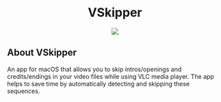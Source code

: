<!--suppress ALL -->
<h1 align="center">VSkipper</h1>
<p align="center">
<img src="https://img.shields.io/badge/macOS-%3E%3D%2013-orange"/>
</p>

## About VSkipper
An app for macOS that allows you 
to skip intros/openings and credits/endings in your video files while using VLC 
media player. The app helps to save time by automatically detecting and skipping these sequences.

